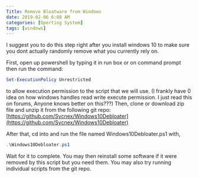 ```yaml
---
Title: Remove Bloatware from Windows
date: 2019-02-06 6:08 AM
categories: [Operting System]
tags: [windows]
---
```


I suggest you to do this step right after you install windows 10 to make sure you dont actually randomly remove what you currently rely on.

First, open up powershell by typing it in run box or on command prompt then run the command:
```powershell
Set-ExecutionPolicy Unrestricted
```

to allow execution permission to the script that we will use. (I frankly have 0 idea on how windows handles read write execute permission. I just read this on forums, Anyone knows better on this???)
Then, clone or download zip file and unzip it from the following git repo:
[https://github.com/Sycnex/Windows10Debloater](https://github.com/Sycnex/Windows10Debloater)

After that, cd into and run the file named Windows10Debloater.ps1 with,
```powershell
.\Windows10Debloater.ps1
```
Wait for it to complete.
You may then reinstall some software if it were removed by this script but you need them. You may also try running individual scripts from the git repo.